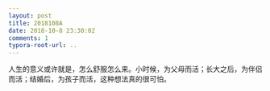 ```yaml
---
layout: post
title: 2018108A
date: 2018-10-8 23:30:02
comments: 1
typora-root-url: ..
---
```


人生的意义或许就是，怎么舒服怎么来。小时候，为父母而活；长大之后，为伴侣而活；结婚后，为孩子而活，这种想法真的很可怕。